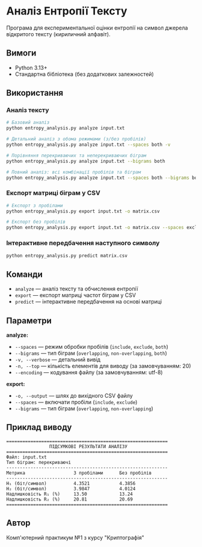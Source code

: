 # Аналіз Ентропії Тексту

Програма для експериментальної оцінки ентропії на символ джерела відкритого тексту (кириличний алфавіт).

## Вимоги

- Python 3.13+
- Стандартна бібліотека (без додаткових залежностей)

## Використання

### Аналіз тексту

```bash
# Базовий аналіз
python entropy_analysis.py analyze input.txt

# Детальний аналіз з обома режимами (з/без пробілів)
python entropy_analysis.py analyze input.txt --spaces both -v

# Порівняння перекриваючих та неперекриваючих біграм
python entropy_analysis.py analyze input.txt --bigrams both

# Повний аналіз: всі комбінації пробілів та біграм
python entropy_analysis.py analyze input.txt --spaces both --bigrams both -v
```

### Експорт матриці біграм у CSV

```bash
# Експорт з пробілами
python entropy_analysis.py export input.txt -o matrix.csv

# Експорт без пробілів
python entropy_analysis.py export input.txt -o matrix.csv --spaces exclude
```

### Інтерактивне передбачення наступного символу

```bash
python entropy_analysis.py predict matrix.csv
```

## Команди

- `analyze` — аналіз тексту та обчислення ентропії
- `export` — експорт матриці частот біграм у CSV
- `predict` — інтерактивне передбачення на основі матриці

## Параметри

**analyze:**

- `--spaces` — режим обробки пробілів (`include`, `exclude`, `both`)
- `--bigrams` — тип біграм (`overlapping`, `non-overlapping`, `both`)
- `-v, --verbose` — детальний вивід
- `-n, --top` — кількість елементів для виводу (за замовчуванням: 20)
- `--encoding` — кодування файлу (за замовчуванням: utf-8)

**export:**

- `-o, --output` — шлях до вихідного CSV файлу
- `--spaces` — включати пробіли (`include`, `exclude`)
- `--bigrams` — тип біграм (`overlapping`, `non-overlapping`)

## Приклад виводу

```
============================================================
                ПІДСУМКОВІ РЕЗУЛЬТАТИ АНАЛІЗУ
============================================================
Файл: input.txt
Тип біграм: перекриваючі
------------------------------------------------------------
Метрика                  З пробілами      Без пробілів     
------------------------------------------------------------
H₁ (біт/символ)          4.3521           4.3856           
H₂ (біт/символ)          3.9847           4.0124           
Надлишковість R₁ (%)     13.50            13.24            
Надлишковість R₂ (%)     20.81            20.69            
============================================================
```

## Автор

Комп'ютерний практикум №1 з курсу "Криптографія"

